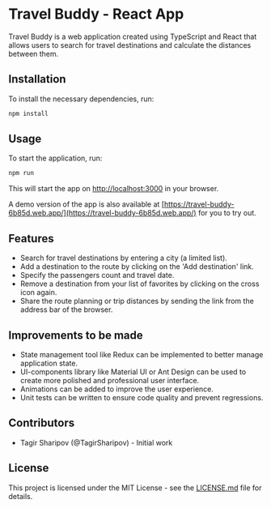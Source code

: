 # Travel Buddy - React App

Travel Buddy is a web application created using TypeScript and React that allows users to search for travel destinations and calculate the distances between them.

## Installation

To install the necessary dependencies, run:

```bash
npm install
```

## Usage

To start the application, run:

```bash
npm run
```

This will start the app on [http://localhost:3000](http://localhost:3000) in your browser.

A demo version of the app is also available at [https://travel-buddy-6b85d.web.app/](https://travel-buddy-6b85d.web.app/) for you to try out.

## Features

- Search for travel destinations by entering a city (a limited list).
- Add a destination to the route by clicking on the 'Add destination' link.
- Specify the passengers count and travel date.
- Remove a destination from your list of favorites by clicking on the cross icon again.
- Share the route planning or trip distances by sending the link from the address bar of the browser. 

## Improvements to be made

- State management tool like Redux can be implemented to better manage application state.
- UI-components library like Material UI or Ant Design can be used to create more polished and professional user interface.
- Animations can be added to improve the user experience.
- Unit tests can be written to ensure code quality and prevent regressions.

## Contributors

- Tagir Sharipov (@TagirSharipov) - Initial work

## License

This project is licensed under the MIT License - see the [LICENSE.md](LICENSE.md) file for details.
